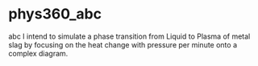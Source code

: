# phys360_abc
abc
I intend to simulate a phase transition from Liquid to Plasma of metal slag by focusing on the heat change with pressure per minute onto a complex diagram.
